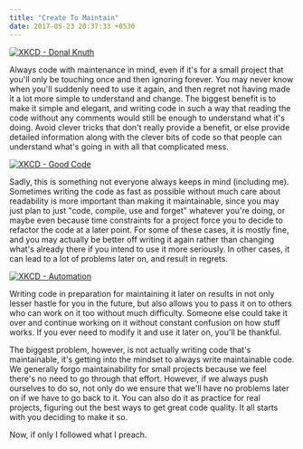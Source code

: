 ```yaml
---
title: "Create To Maintain"
date: 2017-05-23 20:37:33 +0530
---
```


[![XKCD - Donal Knuth](https://imgs.xkcd.com/comics/donald_knuth.png)](https://www.xkcd.com/163/)

Always code with maintenance in mind, even if it's for a small project that you'll only be touching once and then ignoring forever. You may never know when you'll suddenly need to use it again, and then regret not having made it a lot more simple to understand and change. The biggest benefit is to make it simple and elegant, and writing code in such a way that reading the code without any comments would still be enough to understand what it's doing. Avoid clever tricks that don't really provide a benefit, or else provide detailed information along with the clever bits of code so that people can understand what's going in with all that complicated mess.

[![XKCD - Good Code](https://imgs.xkcd.com/comics/good_code.png)](https://xkcd.com/844/)

Sadly, this is something not everyone always keeps in mind (including me). Sometimes writing the code as fast as possible without much care about readability is more important than making it maintainable, since you may just plan to just "code, compile, use and forget" whatever you're doing, or maybe even because time constraints for a project force you to decide to refactor the code at a later point. For some of these cases, it is mostly fine, and you may actually be better off writing it again rather than changing what's already there if you intend to use it more seriously. In other cases, it can lead to a lot of problems later on, and result in regrets.

[![XKCD - Automation](https://imgs.xkcd.com/comics/automation.png)](https://xkcd.com/1319/)

Writing code in preparation for maintaining it later on results in not only lesser hastle for you in the future, but also allows you to pass it on to others who can work on it too without much difficulty. Someone else could take it over and continue working on it without constant confusion on how stuff works. If you ever need to modify it and use it later on, you'll be thankful.

The biggest problem, however, is not actually writing code that's maintainable, it's getting into the mindset to always write maintainable code. We generally forgo maintainability for small projects because we feel there's no need to go through that effort. However, if we always push ourselves to do so, not only do we ensure that we'll have no problems later on if we have to go back to it. You can also do it as practice for real projects, figuring out the best ways to get great code quality. It all starts with you deciding to make it so.

Now, if only I followed what I preach.

